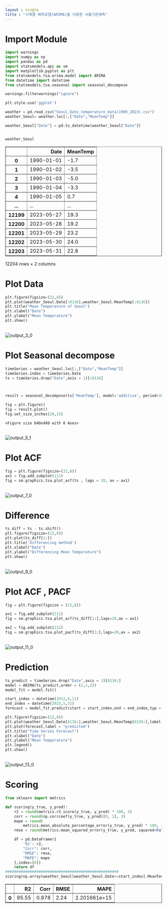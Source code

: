 ```yaml
---
layout : single
title : "시계열 예측모델(ARIMA)을 이용한 서울기온예측"
---
```


# Import Module


```python
import warnings
import numpy as np
import pandas as pd
import statsmodels.api as sm
import matplotlib.pyplot as plt
from statsmodels.tsa.arima.model import ARIMA
from datetime import datetime
from statsmodels.tsa.seasonal import seasonal_decompose

warnings.filterwarnings("ignore")

plt.style.use('ggplot')

weather = pd.read_csv("Seoul_Date_temperature_data(1990_2023).csv")
weather_Seoul= weather.loc[:,["Date","MeanTemp"]]

weather_Seoul["Date"] = pd.to_datetime(weather_Seoul["Date"])


weather_Seoul
```




<div>
<style scoped>
    .dataframe tbody tr th:only-of-type {
        vertical-align: middle;
    }
    
    .dataframe tbody tr th {
        vertical-align: top;
    }
    
    .dataframe thead th {
        text-align: right;
    }
</style>
<table border="1" class="dataframe">
  <thead>
    <tr style="text-align: right;">
      <th></th>
      <th>Date</th>
      <th>MeanTemp</th>
    </tr>
  </thead>
  <tbody>
    <tr>
      <th>0</th>
      <td>1990-01-01</td>
      <td>-1.7</td>
    </tr>
    <tr>
      <th>1</th>
      <td>1990-01-02</td>
      <td>-3.5</td>
    </tr>
    <tr>
      <th>2</th>
      <td>1990-01-03</td>
      <td>-5.0</td>
    </tr>
    <tr>
      <th>3</th>
      <td>1990-01-04</td>
      <td>-3.3</td>
    </tr>
    <tr>
      <th>4</th>
      <td>1990-01-05</td>
      <td>0.7</td>
    </tr>
    <tr>
      <th>...</th>
      <td>...</td>
      <td>...</td>
    </tr>
    <tr>
      <th>12199</th>
      <td>2023-05-27</td>
      <td>19.3</td>
    </tr>
    <tr>
      <th>12200</th>
      <td>2023-05-28</td>
      <td>19.2</td>
    </tr>
    <tr>
      <th>12201</th>
      <td>2023-05-29</td>
      <td>23.2</td>
    </tr>
    <tr>
      <th>12202</th>
      <td>2023-05-30</td>
      <td>24.0</td>
    </tr>
    <tr>
      <th>12203</th>
      <td>2023-05-31</td>
      <td>22.8</td>
    </tr>
  </tbody>
</table>
<p>12204 rows × 2 columns</p>
</div>



# Plot Data


```python
plt.figure(figsize=(22,8))
plt.plot(weather_Seoul.Date[:8136],weather_Seoul.MeanTemp[:8136])
plt.title("Mean Temperature of Seoul")
plt.xlabel("Date")
plt.ylabel("Mean Temperature")
plt.show()
```


​    
![output_3_0](../images/output_3_0.png)
​    


# Plot Seasonal decompose


```python
timeSeries = weather_Seoul.loc[:,["Date","MeanTemp"]]
timeSeries.index = timeSeries.Date
ts = timeSeries.drop("Date",axis = 1)[:8136]



result = seasonal_decompose(ts['MeanTemp'], model='additive', period=365)

fig = plt.figure()
fig = result.plot()
fig.set_size_inches(20,15)
```


    <Figure size 640x480 with 0 Axes>



​    
![output_5_1](../images/output_5_1.png)
​    


# Plot ACF


```python
fig = plt.figure(figsize=(22,8))
ax1 = fig.add_subplot(111)
fig = sm.graphics.tsa.plot_acf(ts , lags = 20, ax = ax1)
```


​    
![output_7_0](../images/output_7_0.png)
​    


# Difference


```python
ts_diff = ts - ts.shift()
plt.figure(figsize=(22,8))
plt.plot(ts_diff[1:])
plt.title('Differencing method')
plt.xlabel("Date")
plt.ylabel("Differencing Mean Temperature")
plt.show()
```


​    
![output_9_0](../images/output_9_0.png)
​    


# Plot ACF , PACF


```python
fig = plt.figure(figsize = (22,8))

ax1 = fig.add_subplot(211)
fig = sm.graphics.tsa.plot_acf(ts_diff[1:],lags=20,ax = ax1)

ax2 = fig.add_subplot(212)
fig = sm.graphics.tsa.plot_pacf(ts_diff[1:],lags=20,ax = ax2)
```


​    
![output_11_0](../images/output_11_0.png)
​    


# Prediction


```python
ts_predict = timeSeries.drop("Date",axis = 1)[8136:]
model = ARIMA(ts_predict,order = (2,1,2))
model_fit = model.fit()

start_index = datetime(2012,4,11)
end_index = datetime(2023,5,31)
forecast = model_fit.predict(start = start_index,end = end_index,typ = 'levels')

plt.figure(figsize=(22,8))
plt.plot(weather_Seoul.Date[8136:],weather_Seoul.MeanTemp[8136:],label = "original")
plt.plot(forecast,label = "predicted")
plt.title("Time Series Forecast")
plt.xlabel("Date")
plt.ylabel("Mean Temperature")
plt.legend()
plt.show()
```


​    
![output_13_0](../images/output_13_0.png)
​    

# Scoring

```python
from sklearn import metrics

def scoring(y_true, y_pred):
    r2 = round(metrics.r2_score(y_true, y_pred) * 100, 3)
    corr = round(np.corrcoef(y_true, y_pred)[0, 1], 3)
    mape = round(
        metrics.mean_absolute_percentage_error(y_true, y_pred) * 100, 3)
    rmse = round(metrics.mean_squared_error(y_true, y_pred, squared=False), 3)

    df = pd.DataFrame({
        'R2': r2,
        "Corr": corr,
        "RMSE": rmse,
        "MAPE": mape
    },index=[0])
    return df
###################################################
scoring(np.array(weather_Seoul[weather_Seoul.Date>=start_index].MeanTemp),np.array(forecast))
```




<div>
<style scoped>
    .dataframe tbody tr th:only-of-type {
        vertical-align: middle;
    }
    
    .dataframe tbody tr th {
        vertical-align: top;
    }
    
    .dataframe thead th {
        text-align: right;
    }
</style>
<table border="1" class="dataframe">
  <thead>
    <tr style="text-align: right;">
      <th></th>
      <th>R2</th>
      <th>Corr</th>
      <th>RMSE</th>
      <th>MAPE</th>
    </tr>
  </thead>
  <tbody>
    <tr>
      <th>0</th>
      <td>95.55</td>
      <td>0.978</td>
      <td>2.24</td>
      <td>2.201661e+15</td>
    </tr>
  </tbody>
</table>
</div>




```python

```
